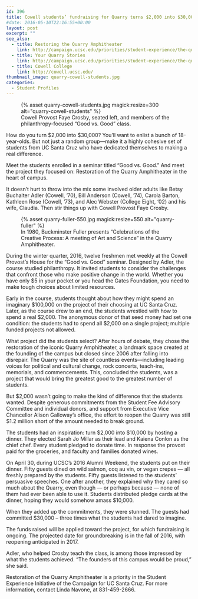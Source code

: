 ```yaml
---
id: 396
title: Cowell students’ fundraising for Quarry turns $2,000 into $30,000
#date: 2016-05-10T22:16:55+00:00
layout: post
excerpt: ""
see_also:
  - title: Restoring the Quarry Amphitheater
    link: http://campaign.ucsc.edu/priorities/student-experience/the-quarry-amphitheater/
  - title: Your Quarry Stories
    link: http://campaign.ucsc.edu/priorities/student-experience/the-quarry-amphitheater/quarry-stories/
  - title: Cowell College
    link: http://cowell.ucsc.edu/
thumbnail_image: quarry-cowell-students.jpg
categories:
  - Student Profiles
---
```

<figure class="inline-image full">
{% asset quarry-cowell-students.jpg magick:resize=300 alt="quarry-cowell-students" %}<figcaption>Cowell Provost Faye Crosby, seated left, and members of the philanthropy-focused “Good vs. Good” class.</figcaption></figure>

How do you turn $2,000 into $30,000? You’ll want to enlist a bunch of 18-year-olds. But not just a random group—make it a highly cohesive set of students from UC Santa Cruz who have dedicated themselves to making a real difference.

Meet the students enrolled in a seminar titled “Good vs. Good.” And meet the project they focused on: Restoration of the Quarry Amphitheater in the heart of campus.

It doesn’t hurt to throw into the mix some involved older adults like Betsy Buchalter Adler (Cowell, ’70), Bill Anderson (Cowell, ’74), Carola Barton, Kathleen Rose (Cowell, ’73), and Alec Webster (College Eight, ‘02) and his wife, Claudia. Then stir things up with Cowell Provost Faye Crosby.

<figure class="inline-image right">
{% asset quarry-fuller-550.jpg magick:resize=550 alt="quarry-fuller" %}<figcaption>In 1980, Buckminster Fuller presents “Celebrations of the Creative Process: A meeting of Art and Science” in the Quarry Amphitheater.</figcaption></figure>

During the winter quarter, 2016, twelve freshmen met weekly at the Cowell Provost’s House for the “Good vs. Good” seminar. Designed by Adler, the course studied philanthropy. It invited students to consider the challenges that confront those who make positive change in the world. Whether you have only $5 in your pocket or you head the Gates Foundation, you need to make tough choices about limited resources.

Early in the course, students thought about how they might spend an imaginary $100,000 on the project of their choosing at UC Santa Cruz. Later, as the course drew to an end, the students wrestled with how to spend a real $2,000. The anonymous donor of that seed money had set one condition: the students had to spend all $2,000 on a single project; multiple funded projects not allowed.

What project did the students select? After hours of debate, they chose the restoration of the iconic Quarry Amphitheater, a landmark space created at the founding of the campus but closed since 2006 after falling into disrepair. The Quarry was the site of countless events—including leading voices for political and cultural change, rock concerts, teach-ins, memorials, and commencements. This, concluded the students, was a project that would bring the greatest good to the greatest number of students.

But $2,000 wasn’t going to make the kind of difference that the students wanted. Despite generous commitments from the Student Fee Advisory Committee and individual donors, and support from Executive Vice Chancellor Alison Galloway&#8217;s office, the effort to reopen the Quarry was still $1.2 million short of the amount needed to break ground.

The students had an inspiration: turn $2,000 into $10,000 by hosting a dinner. They elected Sarah Jo Millar as their lead and Kaiena Conlon as the chief chef. Every student pledged to donate time. In response the provost paid for the groceries, and faculty and families donated wines.

On April 30, during UCSC’s 2016 Alumni Weekend, the students put on their dinner. Fifty guests dined on wild salmon, coq au vin, or vegan crepes &#8212; all freshly prepared by the students. Fifty guests listened to the students’ persuasive speeches. One after another, they explained why they cared so much about the Quarry, even though &#8212; or perhaps because &#8212; none of them had ever been able to use it. Students distributed pledge cards at the dinner, hoping they would somehow amass $10,000.

When they added up the commitments, they were stunned. The guests had committed $30,000 – three times what the students had dared to imagine.

The funds raised will be applied toward the project, for which fundraising is ongoing. The projected date for groundbreaking is in the fall of 2016, with reopening anticipated in 2017.

Adler, who helped Crosby teach the class, is among those impressed by what the students achieved. “The founders of this campus would be proud,” she said.

Restoration of the Quarry Amphitheater is a priority in the Student Experience Initiative of the Campaign for UC Santa Cruz. For more information, contact Linda Navone, at 831-459-2666.
